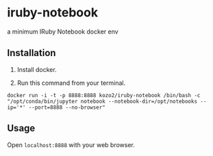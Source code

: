 # iruby-notebook
 a minimum IRuby Notebook docker env

## Installation

1. Install docker.

2. Run this command from your terminal.

  ```
  docker run -i -t -p 8888:8888 kozo2/iruby-notebook /bin/bash -c "/opt/conda/bin/jupyter notebook --notebook-dir=/opt/notebooks --ip='*' --port=8888 --no-browser"
  ```

## Usage
Open ```localhost:8888``` with your web browser.
